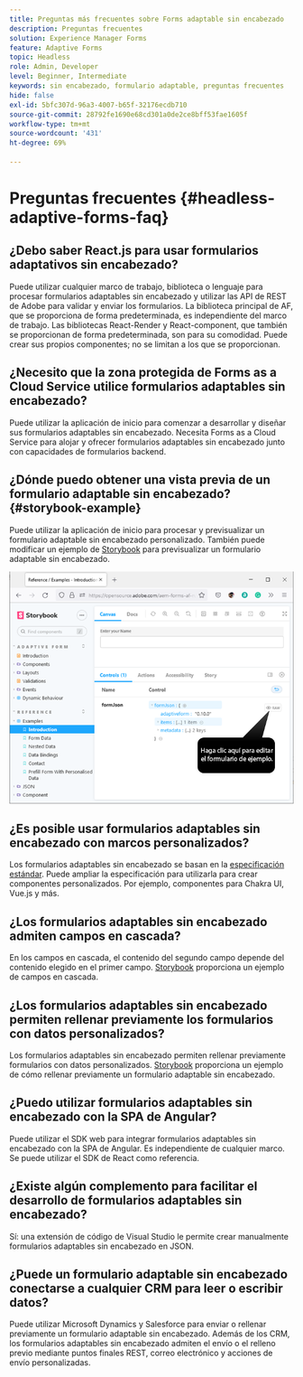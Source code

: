 ```yaml
---
title: Preguntas más frecuentes sobre Forms adaptable sin encabezado
description: Preguntas frecuentes
solution: Experience Manager Forms
feature: Adaptive Forms
topic: Headless
role: Admin, Developer
level: Beginner, Intermediate
keywords: sin encabezado, formulario adaptable, preguntas frecuentes
hide: false
exl-id: 5bfc307d-96a3-4007-b65f-32176ecdb710
source-git-commit: 28792fe1690e68cd301a0de2ce8bff53fae1605f
workflow-type: tm+mt
source-wordcount: '431'
ht-degree: 69%

---
```


# Preguntas frecuentes {#headless-adaptive-forms-faq}

## ¿Debo saber React.js para usar formularios adaptativos sin encabezado?

Puede utilizar cualquier marco de trabajo, biblioteca o lenguaje para procesar formularios adaptables sin encabezado y utilizar las API de REST de Adobe para validar y enviar los formularios. La biblioteca principal de AF, que se proporciona de forma predeterminada, es independiente del marco de trabajo. Las bibliotecas React-Render y React-component, que también se proporcionan de forma predeterminada, son para su comodidad. Puede crear sus propios componentes; no se limitan a los que se proporcionan.


<!-- 
## Did Adobe release a new AEM Archetype for Headless adaptive forms?

You can use Archetype 37 with flag `includeFormsheadless` or later flag to create an AEM project with Headless adaptive forms functionality. 

-->

## ¿Necesito que la zona protegida de Forms as a Cloud Service utilice formularios adaptables sin encabezado?

Puede utilizar la aplicación de inicio para comenzar a desarrollar y diseñar sus formularios adaptables sin encabezado. Necesita Forms as a Cloud Service para alojar y ofrecer formularios adaptables sin encabezado junto con capacidades de formularios backend.

<!-- ## Do I need an archetype project to develop Headless adaptive forms?

You can use the starter app to start developing and styling your Headless adaptive forms. Later on, you can use the 
archetype project to deploy the finished Headless adaptive forms and corresponding custom code, created using starter app, to Forms as a Cloud Service environment. The Forms as a Cloud Service environment helps you test and productionize the forms. -->

## ¿Dónde puedo obtener una vista previa de un formulario adaptable sin encabezado? {#storybook-example}

Puede utilizar la aplicación de inicio para procesar y previsualizar un formulario adaptable sin encabezado personalizado. También puede modificar un ejemplo de [Storybook](https://opensource.adobe.com/aem-forms-af-runtime/storybook/?path=/story/reference-examples--introduction) para previsualizar un formulario adaptable sin encabezado.

![](/help/assets/storybook-example.png)

## ¿Es posible usar formularios adaptables sin encabezado con marcos personalizados?

Los formularios adaptables sin encabezado se basan en la [especificación estándar](/help/assets/headless-adaptive-forms-specification.pdf). Puede ampliar la especificación para utilizarla para crear componentes personalizados. Por ejemplo, componentes para Chakra UI, Vue.js y más.

## ¿Los formularios adaptables sin encabezado admiten campos en cascada?

En los campos en cascada, el contenido del segundo campo depende del contenido elegido en el primer campo. [Storybook](https://opensource.adobe.com/aem-forms-af-runtime/storybook/?path=/story/adaptive-form-dynamic-behaviour--options&args=formJson.items[0].fieldType:drop-down;formJson.items[0].minimum:!undefined;formJson.items[0].maximum:!undefined;formJson.items[0].label.value:Choose+number+of+options;formJson.items[0].enum[0]:1;formJson.items[0].enum[1]:2;formJson.items[0].enum[2]:3;formJson.items[1].fieldType:drop-down) proporciona un ejemplo de campos en cascada.

## ¿Los formularios adaptables sin encabezado permiten rellenar previamente los formularios con datos personalizados?

Los formularios adaptables sin encabezado permiten rellenar previamente formularios con datos personalizados. [Storybook](https://opensource.adobe.com/aem-forms-af-runtime/storybook/?path=/story/reference-examples--prefill-form-with-personalised-data) proporciona un ejemplo de cómo rellenar previamente un formulario adaptable sin encabezado.

<!-- >
## Can I use existing Adaptive Forms editor to create a Headless adaptive form?

At this moment, you use the Adaptive Form Editor to specify the JSON structure and set submit action for the forms. Support for drag-and-drop components, applying rules using editor, and more editor-related options would be available later in the beta phase. Keep a watch on release notes.  -->

## ¿Puedo utilizar formularios adaptables sin encabezado con la SPA de Angular?

Puede utilizar el SDK web para integrar formularios adaptables sin encabezado con la SPA de Angular. Es independiente de cualquier marco. Se puede utilizar el SDK de React como referencia.

<!-- ## Should the `-r prerelease` switch be used every time to start the AEM SDK instance or only for the first time?

During the limited release program, use the `-r prerelease` switch every time you start the AEM SDK instance. 

## What is AEM Forms add-on (.far file) and how to install it?

Adobe Experience Manager Forms as a Cloud Service feature archive provides tools to create Headless adaptive forms on the local development environment. To install the feature archive, see [Setup development environment](setup-development-environment.md).

<!-- 
## Where do one get the license.properties file from?

You do not require a license.properties file to run AEM Cloud Service SDK. 

-->

## ¿Existe algún complemento para facilitar el desarrollo de formularios adaptables sin encabezado?

Sí: una extensión de código de Visual Studio le permite crear manualmente formularios adaptables sin encabezado en JSON.

## ¿Puede un formulario adaptable sin encabezado conectarse a cualquier CRM para leer o escribir datos?

Puede utilizar Microsoft Dynamics y Salesforce para enviar o rellenar previamente un formulario adaptable sin encabezado. Además de los CRM, los formularios adaptables sin encabezado admiten el envío o el relleno previo mediante puntos finales REST, correo electrónico y acciones de envío personalizadas.
